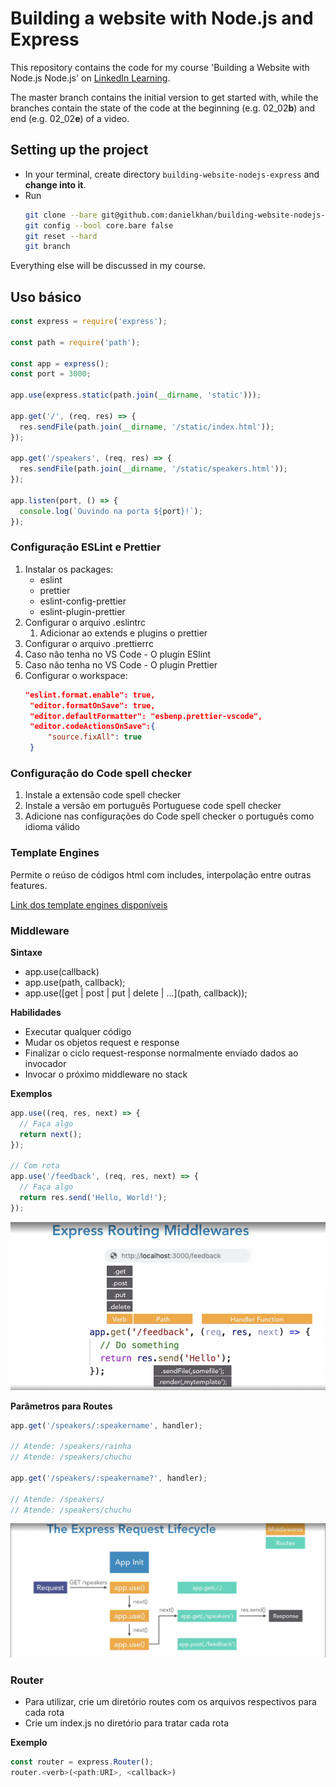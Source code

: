 # Building a website with Node.js and Express

This repository contains the code for my course 'Building a Website with Node.js Node.js' on [LinkedIn Learning](https://www.linkedin.com/learning/building-a-website-with-node-js-and-express-js-3).

The master branch contains the initial version to get started with, while the branches contain the state of the code at the beginning (e.g. 02_02**b**) and end (e.g. 02_02**e**) of a video.

## Setting up the project

- In your terminal, create directory `building-website-nodejs-express` and **change into it**.
- Run
  ```bash
  git clone --bare git@github.com:danielkhan/building-website-nodejs-express.git .git
  git config --bool core.bare false
  git reset --hard
  git branch
  ```

Everything else will be discussed in my course.

## Uso básico

```js
const express = require('express');

const path = require('path');

const app = express();
const port = 3000;

app.use(express.static(path.join(__dirname, 'static')));

app.get('/', (req, res) => {
  res.sendFile(path.join(__dirname, '/static/index.html'));
});

app.get('/speakers', (req, res) => {
  res.sendFile(path.join(__dirname, '/static/speakers.html'));
});

app.listen(port, () => {
  console.log(`Ouvindo na porta ${port}!`);
});
```

### Configuração ESLint e Prettier

1. Instalar os packages:
   - eslint
   - prettier
   - eslint-config-prettier
   - eslint-plugin-prettier
2. Configurar o arquivo .eslintrc
   1. Adicionar ao extends e plugins o prettier
3. Configurar o arquivo .prettierrc
4. Caso não tenha no VS Code - O plugin ESlint
5. Caso não tenha no VS Code - O plugin Prettier
6. Configurar o workspace:
   ```json
   "eslint.format.enable": true,
   	"editor.formatOnSave": true,
   	"editor.defaultFormatter": "esbenp.prettier-vscode",
   	"editor.codeActionsOnSave":{
   		"source.fixAll": true
   	}
   ```

### Configuração do Code spell checker

1. Instale a extensão code spell checker
2. Instale a versão em português Portuguese code spell checker
3. Adicione nas configurações do Code spell checker o português como idioma válido

### Template Engines

Permite o reúso de códigos html com includes, interpolação entre outras features.

[Link dos template engines disponíveis](https://expressjs.com/en/resources/template-engines.html)

### Middleware

**Sintaxe**

- app.use(callback)
- app.use(path, callback);
- app.use([get | post | put | delete | ...](path, callback));

**Habilidades**

- Executar qualquer código
- Mudar os objetos request e response
- Finalizar o ciclo request-response normalmente enviado dados ao invocador
- Invocar o próximo middleware no stack

**Exemplos**

```js
app.use((req, res, next) => {
  // Faça algo
  return next();
});

// Com rota
app.use('/feedback', (req, res, next) => {
  // Faça algo
  return res.send('Hello, World!');
});
```

![](imagens/001.jpg)

**Parâmetros para Routes**

```js
app.get('/speakers/:speakername', handler);

// Atende: /speakers/rainha
// Atende: /speakers/chuchu

app.get('/speakers/:speakername?', handler);

// Atende: /speakers/
// Atende: /speakers/chuchu
```

![](imagens/002.jpg)

### Router

- Para utilizar, crie um diretório routes com os arquivos respectivos para cada rota
- Crie um index.js no diretório para tratar cada rota

**Exemplo**

```js
const router = express.Router();
router.<verb>(<path:URI>, <callback>)
```
